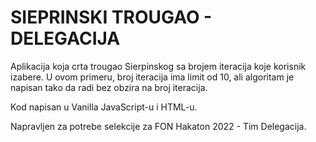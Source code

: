 # SIEPRINSKI TROUGAO - DELEGACIJA

Aplikacija koja crta trougao Sierpinskog sa brojem iteracija koje korisnik izabere. U ovom primeru, broj iteracija ima limit od 10, ali algoritam je napisan tako da radi bez obzira na broj iteracija.

Kod napisan u Vanilla JavaScript-u i HTML-u.

Napravljen za potrebe selekcije za FON Hakaton 2022 - Tim Delegacija.
